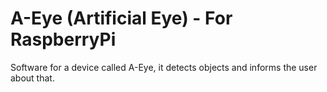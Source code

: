 # A-Eye (Artificial Eye) - For RaspberryPi
Software for a device called A-Eye, it detects objects and informs the user about that.
